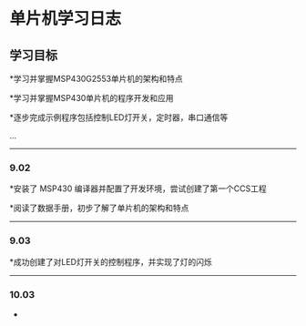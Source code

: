 # 单片机学习日志

## 学习目标

*学习并掌握MSP430G2553单片机的架构和特点

*学习并掌握MSP430单片机的程序开发和应用

*逐步完成示例程序包括控制LED灯开关，定时器，串口通信等

...	

------

### 9.02 

*安装了 MSP430 编译器并配置了开发环境，尝试创建了第一个CCS工程

*阅读了数据手册，初步了解了单片机的架构和特点

------

### 9.03

*成功创建了对LED灯开关的控制程序，并实现了灯的闪烁

------

### 10.03

*